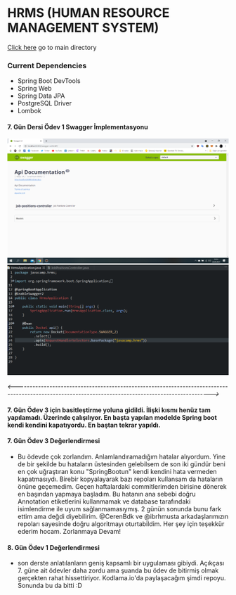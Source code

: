 # HRMS (HUMAN RESOURCE MANAGEMENT SYSTEM)

[Click here](https://github.com/TunahanTuna/HRMSProject/tree/master/hrms/src/main/java/javacamp/hrms) go to main directory


### Current Dependencies

* Spring Boot DevTools
* Spring Web
* Spring Data JPA
* PostgreSQL Driver
* Lombok


#### 7. Gün Dersi Ödev 1 Swagger İmplementasyonu

![UI](https://github.com/TunahanTuna/HRMSProject/blob/master/screen_shots/swagger_ui.png)
![App](https://github.com/TunahanTuna/HRMSProject/blob/master/screen_shots/swagger_app.png)

*<--------------------------------------------------------------------------------------------------------------------------------------------------->*
#### 7. Gün Ödev 3 için basitleştirme yoluna gidildi. İlişki kısmı henüz tam yapılamadı. Üzerinde çalışılıyor. En başta yapılan modelde Spring boot kendi kendini kapatıyordu. En baştan tekrar yapıldı.

#### 7. Gün Ödev 3 Değerlendirmesi

* Bu ödevde çok zorlandım. Anlamlandıramadığım hatalar alıyordum. Yine de bir şekilde bu hataların üstesinden gelebilsem de son iki gündür beni en çok uğraştıran konu "SpringBootun" kendi kendini hata vermeden kapatmasıydı. Birebir kopyalayarak bazı repoları kullansam da hataların önüne geçemedim. Geçen haftalardaki commitlerimden birisine dönerek en başından yapmaya başladım. Bu hatanın ana sebebi doğru Annotation etiketlerini kullanmamak ve database tarafındaki isimlendirme ile uyum sağlanmamasıymış. 2 günün sonunda bunu fark ettim ama değdi diyebilirim. @CerenBdk ve @ibrhmusta arkadaşlarımızın repoları sayesinde doğru algoritmayı oturtabildim. Her şey için teşekkür ederim hocam. Zorlanmaya Devam!

#### 8. Gün Ödev 1 Değerlendirmesi

* son derste anlatılanların geniş kapsamlı bir uygulaması gibiydi. Açıkçası 7. güne ait ödevler daha zordu ama şuanda bu ödev de bitirmiş olmak gerçekten rahat hissettiriyor. Kodlama.io'da paylaşacağım şimdi repoyu. Sonunda bu da bitti :D 
